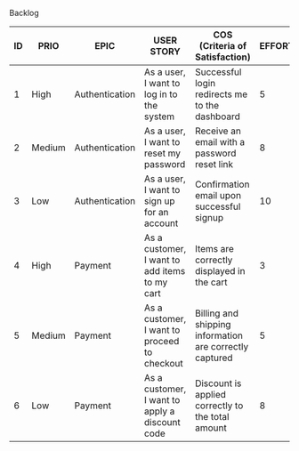 Backlog

| ID  | PRIO | EPIC        | USER STORY                                 | COS (Criteria of Satisfaction)  | EFFORT |
| --- | ---- | ----------- | ------------------------------------------ | ------------------------------- | ------ |
| 1   | High | Authentication | As a user, I want to log in to the system | Successful login redirects me to the dashboard | 5 |
| 2   | Medium | Authentication | As a user, I want to reset my password   | Receive an email with a password reset link | 8 |
| 3   | Low  | Authentication | As a user, I want to sign up for an account | Confirmation email upon successful signup | 10 |
| 4   | High | Payment      | As a customer, I want to add items to my cart | Items are correctly displayed in the cart | 3 |
| 5   | Medium | Payment      | As a customer, I want to proceed to checkout | Billing and shipping information are correctly captured | 5 |
| 6   | Low  | Payment      | As a customer, I want to apply a discount code | Discount is applied correctly to the total amount | 8 |
